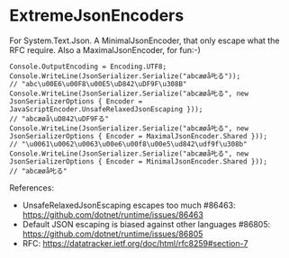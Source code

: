 # ExtremeJsonEncoders
For System.Text.Json. A MinimalJsonEncoder, that only escape what the RFC require. Also a MaximalJsonEncoder, for fun:-)

```
Console.OutputEncoding = Encoding.UTF8;
Console.WriteLine(JsonSerializer.Serialize("abcæøå𠮟る"));
// "abc\u00E6\u00F8\u00E5\uD842\uDF9F\u308B"
Console.WriteLine(JsonSerializer.Serialize("abcæøå𠮟る", new JsonSerializerOptions { Encoder = JavaScriptEncoder.UnsafeRelaxedJsonEscaping }));
// "abcæøå\uD842\uDF9Fる"
Console.WriteLine(JsonSerializer.Serialize("abcæøå𠮟る", new JsonSerializerOptions { Encoder = MaximalJsonEncoder.Shared }));
// "\u0061\u0062\u0063\u00e6\u00f8\u00e5\ud842\udf9f\u308b"
Console.WriteLine(JsonSerializer.Serialize("abcæøå𠮟る", new JsonSerializerOptions { Encoder = MinimalJsonEncoder.Shared }));
// "abcæøå𠮟る"
```

References:
* UnsafeRelaxedJsonEscaping escapes too much #86463: https://github.com/dotnet/runtime/issues/86463
* Default JSON escaping is biased against other languages #86805: https://github.com/dotnet/runtime/issues/86805
* RFC: https://datatracker.ietf.org/doc/html/rfc8259#section-7
